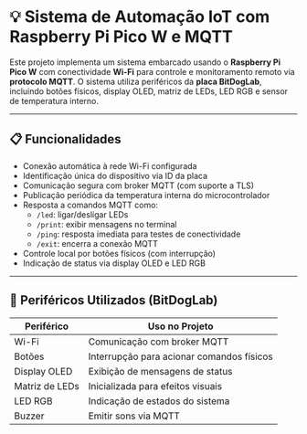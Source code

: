 # 💡 Sistema de Automação IoT com Raspberry Pi Pico W e MQTT

Este projeto implementa um sistema embarcado usando o **Raspberry Pi Pico W** com conectividade **Wi-Fi** para controle e monitoramento remoto via **protocolo MQTT**. O sistema utiliza periféricos da **placa BitDogLab**, incluindo botões físicos, display OLED, matriz de LEDs, LED RGB e sensor de temperatura interno.

---

## 📋 Funcionalidades

- Conexão automática à rede Wi-Fi configurada
- Identificação única do dispositivo via ID da placa
- Comunicação segura com broker MQTT (com suporte a TLS)
- Publicação periódica da temperatura interna do microcontrolador
- Resposta a comandos MQTT como:
  - `/led`: ligar/desligar LEDs
  - `/print`: exibir mensagens no terminal
  - `/ping`: resposta imediata para testes de conectividade
  - `/exit`: encerra a conexão MQTT
- Controle local por botões físicos (com interrupção)
- Indicação de status via display OLED e LED RGB

---

## 🔧 Periféricos Utilizados (BitDogLab)

| Periférico        | Uso no Projeto                                     |
|-------------------|----------------------------------------------------|
| Wi-Fi             | Comunicação com broker MQTT                        |
| Botões            | Interrupção para acionar comandos físicos          |
| Display OLED      | Exibição de mensagens de status                    |
| Matriz de LEDs    | Inicializada para efeitos visuais                  |
| LED RGB           | Indicação de estados do sistema                    |
| Buzzer            | Emitir sons via MQTT                               |

